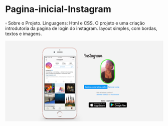 # Pagina-inicial-Instagram
▫️ Sobre o Projeto.
Linguagens: Html e CSS.
O projeto e uma criação introdutoria da pagina de login do instagram.
layout simples, com bordas, textos e imagens.
<div>
<img src="Tela ex.png">
</div>
